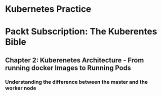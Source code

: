 # Kubernetes Practice

# Packt Subscription: The Kuberentes Bible

## Chapter 2: Kuberenetes Architecture - From running docker Images to Running Pods

### Understanding the difference between the master and the worker node


